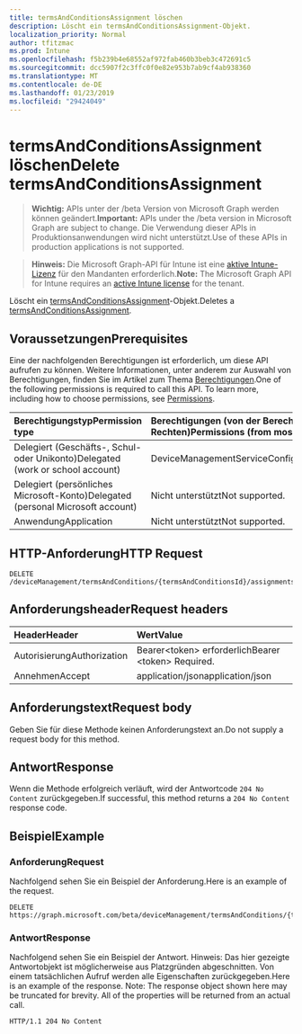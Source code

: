 ```yaml
---
title: termsAndConditionsAssignment löschen
description: Löscht ein termsAndConditionsAssignment-Objekt.
localization_priority: Normal
author: tfitzmac
ms.prod: Intune
ms.openlocfilehash: f5b239b4e68552af972fab460b3beb3c472691c5
ms.sourcegitcommit: dcc5907f2c3ffc0f0e82e953b7ab9cf4ab938360
ms.translationtype: MT
ms.contentlocale: de-DE
ms.lasthandoff: 01/23/2019
ms.locfileid: "29424049"
---
```

# <a name="delete-termsandconditionsassignment"></a><span data-ttu-id="fcff8-103">termsAndConditionsAssignment löschen</span><span class="sxs-lookup"><span data-stu-id="fcff8-103">Delete termsAndConditionsAssignment</span></span>

> <span data-ttu-id="fcff8-104">**Wichtig:** APIs unter der /beta Version von Microsoft Graph werden können geändert.</span><span class="sxs-lookup"><span data-stu-id="fcff8-104">**Important:** APIs under the /beta version in Microsoft Graph are subject to change.</span></span> <span data-ttu-id="fcff8-105">Die Verwendung dieser APIs in Produktionsanwendungen wird nicht unterstützt.</span><span class="sxs-lookup"><span data-stu-id="fcff8-105">Use of these APIs in production applications is not supported.</span></span>

> <span data-ttu-id="fcff8-106">**Hinweis:** Die Microsoft Graph-API für Intune ist eine [aktive Intune-Lizenz](https://go.microsoft.com/fwlink/?linkid=839381) für den Mandanten erforderlich.</span><span class="sxs-lookup"><span data-stu-id="fcff8-106">**Note:** The Microsoft Graph API for Intune requires an [active Intune license](https://go.microsoft.com/fwlink/?linkid=839381) for the tenant.</span></span>

<span data-ttu-id="fcff8-107">Löscht ein [termsAndConditionsAssignment](../resources/intune-companyterms-termsandconditionsassignment.md)-Objekt.</span><span class="sxs-lookup"><span data-stu-id="fcff8-107">Deletes a [termsAndConditionsAssignment](../resources/intune-companyterms-termsandconditionsassignment.md).</span></span>

## <a name="prerequisites"></a><span data-ttu-id="fcff8-108">Voraussetzungen</span><span class="sxs-lookup"><span data-stu-id="fcff8-108">Prerequisites</span></span>
<span data-ttu-id="fcff8-p102">Eine der nachfolgenden Berechtigungen ist erforderlich, um diese API aufrufen zu können. Weitere Informationen, unter anderem zur Auswahl von Berechtigungen, finden Sie im Artikel zum Thema [Berechtigungen](/concepts/permissions-reference.md).</span><span class="sxs-lookup"><span data-stu-id="fcff8-p102">One of the following permissions is required to call this API. To learn more, including how to choose permissions, see [Permissions](/concepts/permissions-reference.md).</span></span>

|<span data-ttu-id="fcff8-111">Berechtigungstyp</span><span class="sxs-lookup"><span data-stu-id="fcff8-111">Permission type</span></span>|<span data-ttu-id="fcff8-112">Berechtigungen (von der Berechtigung mit den meisten Rechten zu der mit den wenigsten Rechten)</span><span class="sxs-lookup"><span data-stu-id="fcff8-112">Permissions (from most to least privileged)</span></span>|
|:---|:---|
|<span data-ttu-id="fcff8-113">Delegiert (Geschäfts-, Schul- oder Unikonto)</span><span class="sxs-lookup"><span data-stu-id="fcff8-113">Delegated (work or school account)</span></span>|<span data-ttu-id="fcff8-114">DeviceManagementServiceConfig.ReadWrite.All</span><span class="sxs-lookup"><span data-stu-id="fcff8-114">DeviceManagementServiceConfig.ReadWrite.All</span></span>|
|<span data-ttu-id="fcff8-115">Delegiert (persönliches Microsoft-Konto)</span><span class="sxs-lookup"><span data-stu-id="fcff8-115">Delegated (personal Microsoft account)</span></span>|<span data-ttu-id="fcff8-116">Nicht unterstützt</span><span class="sxs-lookup"><span data-stu-id="fcff8-116">Not supported.</span></span>|
|<span data-ttu-id="fcff8-117">Anwendung</span><span class="sxs-lookup"><span data-stu-id="fcff8-117">Application</span></span>|<span data-ttu-id="fcff8-118">Nicht unterstützt</span><span class="sxs-lookup"><span data-stu-id="fcff8-118">Not supported.</span></span>|

## <a name="http-request"></a><span data-ttu-id="fcff8-119">HTTP-Anforderung</span><span class="sxs-lookup"><span data-stu-id="fcff8-119">HTTP Request</span></span>
<!-- {
  "blockType": "ignored"
}
-->
``` http
DELETE /deviceManagement/termsAndConditions/{termsAndConditionsId}/assignments/{termsAndConditionsAssignmentId}
```

## <a name="request-headers"></a><span data-ttu-id="fcff8-120">Anforderungsheader</span><span class="sxs-lookup"><span data-stu-id="fcff8-120">Request headers</span></span>
|<span data-ttu-id="fcff8-121">Header</span><span class="sxs-lookup"><span data-stu-id="fcff8-121">Header</span></span>|<span data-ttu-id="fcff8-122">Wert</span><span class="sxs-lookup"><span data-stu-id="fcff8-122">Value</span></span>|
|:---|:---|
|<span data-ttu-id="fcff8-123">Autorisierung</span><span class="sxs-lookup"><span data-stu-id="fcff8-123">Authorization</span></span>|<span data-ttu-id="fcff8-124">Bearer&lt;token&gt; erforderlich</span><span class="sxs-lookup"><span data-stu-id="fcff8-124">Bearer &lt;token&gt; Required.</span></span>|
|<span data-ttu-id="fcff8-125">Annehmen</span><span class="sxs-lookup"><span data-stu-id="fcff8-125">Accept</span></span>|<span data-ttu-id="fcff8-126">application/json</span><span class="sxs-lookup"><span data-stu-id="fcff8-126">application/json</span></span>|

## <a name="request-body"></a><span data-ttu-id="fcff8-127">Anforderungstext</span><span class="sxs-lookup"><span data-stu-id="fcff8-127">Request body</span></span>
<span data-ttu-id="fcff8-128">Geben Sie für diese Methode keinen Anforderungstext an.</span><span class="sxs-lookup"><span data-stu-id="fcff8-128">Do not supply a request body for this method.</span></span>

## <a name="response"></a><span data-ttu-id="fcff8-129">Antwort</span><span class="sxs-lookup"><span data-stu-id="fcff8-129">Response</span></span>
<span data-ttu-id="fcff8-130">Wenn die Methode erfolgreich verläuft, wird der Antwortcode `204 No Content` zurückgegeben.</span><span class="sxs-lookup"><span data-stu-id="fcff8-130">If successful, this method returns a `204 No Content` response code.</span></span>

## <a name="example"></a><span data-ttu-id="fcff8-131">Beispiel</span><span class="sxs-lookup"><span data-stu-id="fcff8-131">Example</span></span>

### <a name="request"></a><span data-ttu-id="fcff8-132">Anforderung</span><span class="sxs-lookup"><span data-stu-id="fcff8-132">Request</span></span>
<span data-ttu-id="fcff8-133">Nachfolgend sehen Sie ein Beispiel der Anforderung.</span><span class="sxs-lookup"><span data-stu-id="fcff8-133">Here is an example of the request.</span></span>
``` http
DELETE https://graph.microsoft.com/beta/deviceManagement/termsAndConditions/{termsAndConditionsId}/assignments/{termsAndConditionsAssignmentId}
```

### <a name="response"></a><span data-ttu-id="fcff8-134">Antwort</span><span class="sxs-lookup"><span data-stu-id="fcff8-134">Response</span></span>
<span data-ttu-id="fcff8-p103">Nachfolgend sehen Sie ein Beispiel der Antwort. Hinweis: Das hier gezeigte Antwortobjekt ist möglicherweise aus Platzgründen abgeschnitten. Von einem tatsächlichen Aufruf werden alle Eigenschaften zurückgegeben.</span><span class="sxs-lookup"><span data-stu-id="fcff8-p103">Here is an example of the response. Note: The response object shown here may be truncated for brevity. All of the properties will be returned from an actual call.</span></span>
``` http
HTTP/1.1 204 No Content
```




